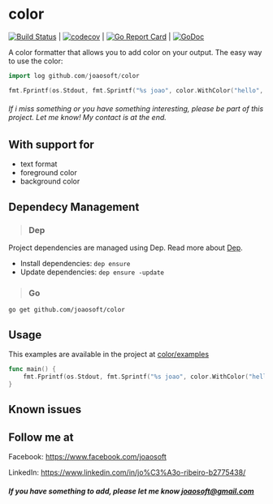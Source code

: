 # color
[![Build Status](https://travis-ci.org/joaosoft/color.svg?branch=master)](https://travis-ci.org/joaosoft/color) | [![codecov](https://codecov.io/gh/joaosoft/color/branch/master/graph/badge.svg)](https://codecov.io/gh/joaosoft/color) | [![Go Report Card](https://goreportcard.com/badge/github.com/joaosoft/color)](https://goreportcard.com/report/github.com/joaosoft/color) | [![GoDoc](https://godoc.org/github.com/joaosoft/color?status.svg)](https://godoc.org/github.com/joaosoft/color)

A color formatter that allows you to add color on your output.
The easy way to use the color:
``` Go
import log github.com/joaosoft/color

fmt.Fprintf(os.Stdout, fmt.Sprintf("%s joao", color.WithColor("hello", color.FormatBold, color.ForegroundRed, color.BackgroundCyan)))
```

###### If i miss something or you have something interesting, please be part of this project. Let me know! My contact is at the end.

## With support for
* text format
* foreground color
* background color

## Dependecy Management 
>### Dep

Project dependencies are managed using Dep. Read more about [Dep](https://github.com/golang/dep).
* Install dependencies: `dep ensure`
* Update dependencies: `dep ensure -update`

>### Go
```
go get github.com/joaosoft/color
```

## Usage 
This examples are available in the project at [color/examples](https://github.com/joaosoft/color/tree/master/examples)

```go
func main() {
	fmt.Fprintf(os.Stdout, fmt.Sprintf("%s joao", color.WithColor("hello", color.FormatBold, color.ForegroundRed, color.BackgroundCyan)))
}
```

## Known issues

## Follow me at
Facebook: https://www.facebook.com/joaosoft

LinkedIn: https://www.linkedin.com/in/jo%C3%A3o-ribeiro-b2775438/

##### If you have something to add, please let me know joaosoft@gmail.com
